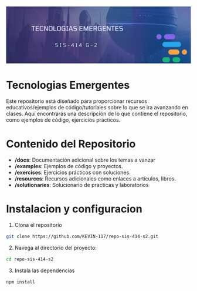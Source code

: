 ![Bg repo](assets/TECNOLOGIAS%20EMERGENTES.png)

# Tecnologias Emergentes

Este repositorio está diseñado para proporcionar recursos educativos/ejemplos de código/tutoriales sobre lo que se ira avanzando en clases. Aquí encontrarás una descripción de lo que contiene el repositorio, como ejemplos de código, ejercicios prácticos.

# Contenido del Repositorio

* **/docs**: Documentación adicional sobre los temas a vanzar
* **/examples**: Ejemplos de código y proyectos.
* **/exercises**: Ejercicios prácticos con soluciones.
* **/resources**: Recursos adicionales como enlaces a artículos, libros.
* **/solutionaries**: Solucionario de practicas y laboratorios

# Instalacion y configuracion

1. Clona el repositorio
```bash
git clone https://github.com/KEVIN-117/repo-sis-414-s2.git
```

2. Navega al directorio del proyecto:
```bash
cd repo-sis-414-s2
```

3. Instala las dependencias
```bash
npm install
```

